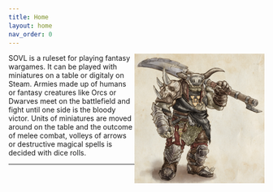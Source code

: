 ```yaml
---
title: Home
layout: home
nav_order: 0
---
```


<img style="float: right;" src="assets/images/warchief.png">


SOVL is a ruleset for playing fantasy wargames. It can be played with miniatures on a table or digitaly on Steam. Armies made up of humans or fantasy creatures like Orcs or Dwarves meet on the battlefield and fight until one side is the bloody victor. Units of miniatures are moved around on the table and the outcome of melee combat, volleys of arrows or destructive magical spells is decided with dice rolls.

----

[use this template]: https://github.com/just-the-docs/just-the-docs-template/generate
